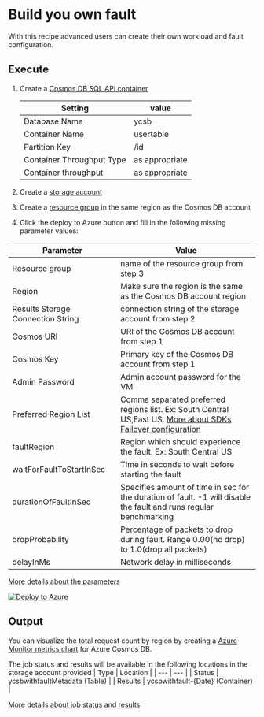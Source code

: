 # Build you own fault

With this recipe advanced users can create their own workload and fault configuration.

## Execute

1. Create a [Cosmos DB SQL API container](https://learn.microsoft.com/en-us/azure/cosmos-db/nosql/quickstart-portal)

   | Setting                   | value        |
   | ------------------------- | ------------ |
   | Database Name             | ycsb         |
   | Container Name            | usertable    |
   | Partition Key             | /id          |
   | Container Throughput Type | as appropriate |
   | Container throughput      | as appropriate |


2. Create a [storage account](https://learn.microsoft.com/en-us/azure/storage/common/storage-account-create?tabs=azure-portal) 
3. Create a [resource group](https://learn.microsoft.com/en-us/azure/azure-resource-manager/management/manage-resource-groups-portal) in the same region as the Cosmos DB account 
4. Click the deploy to Azure button and fill in the following missing parameter values:

| Parameter                         | Value                                                            |
| --------------------------------- | ---------------------------------------------------------------- |
| Resource group                    | name of the resource group from step 3                           |
| Region                            | Make sure the region is the same as the Cosmos DB account region |
| Results Storage Connection String | connection string of the storage account from step 2             |
| Cosmos URI                        | URI of the Cosmos DB account from step 1                         |
| Cosmos Key                        | Primary key of the Cosmos DB account from step 1                 |
| Admin Password                    | Admin account password for the VM                                |
| Preferred Region List             | Comma separated preferred regions list. Ex: South Central US,East US.  [More about SDKs Failover configuration](https://learn.microsoft.com/en-us/azure/cosmos-db/nosql/troubleshoot-sdk-availability) |
| faultRegion                       | Region which should experience the fault. Ex: South Central US |
| waitForFaultToStartInSec          | Time in seconds to wait before starting the fault |
| durationOfFaultInSec              | Specifies amount of time in sec for the duration of fault. -1 will disable the fault and runs regular benchmarking |
| dropProbability                   | Percentage of packets to drop during fault. Range 0.00(no drop) to 1.0(drop all packets) |
| delayInMs                         | Network delay in milliseconds |


[More details about the parameters](../../#basic-configuration)

[![Deploy to Azure](https://aka.ms/deploytoazurebutton)](https://portal.azure.com/#create/Microsoft.Template/uri/https%3A%2F%2Fraw.githubusercontent.com%2FAzure%2Fazure-db-benchmarking%2Fusers%2Fnakumars%2FdrCapablity%2Fcosmos%2Fsql%2Ftools%2Fjava%2Fycsb%2Fchaos%2Fbuild-your-own-recipe%2Fazuredeploy.json)

## Output
You can visualize the total request count by region by creating a [Azure Monitor metrics chart](https://learn.microsoft.com/en-us/azure/azure-monitor/essentials/metrics-getting-started) for Azure Cosmos DB.

The job status and results will be available in the following locations in the storage account provided
| Type | Location |
| --- | --- |
| Status | ycsbwithfaultMetadata (Table) |
| Results | ycsbwithfault-{Date} (Container) |

[More details about job status and results](../../#monitoring)
